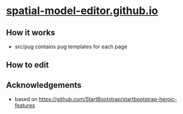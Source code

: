 # [spatial-model-editor.github.io](https://spatial-model-editor.github.io/)

## How it works

- src/pug contains pug templates for each page

## How to edit

## Acknowledgements

- based on https://github.com/StartBootstrap/startbootstrap-heroic-features
